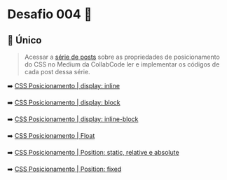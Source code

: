 # Desafio 004 :dart:

## :round_pushpin: **Único** 


> Acessar a [série de posts](https://medium.com/collabcode/pare-de-chutar-e-aprenda-as-propriedades-css-de-posicionamento-603154655121) sobre as propriedades de posicionamento do CSS no Medium da CollabCode ler e implementar os códigos de cada post dessa série. 



:arrow_right: [CSS Posicionamento | display: inline](https://codepen.io/stefanyvasc/pen/RwNLRZG)

:arrow_right: [CSS Posicionamento | display: block](https://codepen.io/stefanyvasc/pen/qBEPNod)

:arrow_right: [CSS Posicionamento | display: inline-block](https://codepen.io/stefanyvasc/pen/XWJeKPv)

:arrow_right: [CSS Posicionamento | Float](https://codepen.io/stefanyvasc/pen/KKwXMOJ)

:arrow_right: [CSS Posicionamento | Position: static, relative e absolute ](https://codepen.io/stefanyvasc/pen/zYxEKqr)

:arrow_right: [CSS Posicionamento | Position: fixed ](https://codepen.io/stefanyvasc/pen/dyPVpBK)




